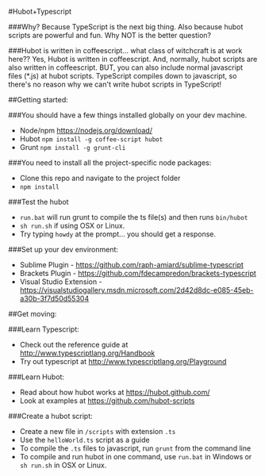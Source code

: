 #Hubot+Typescript

###Why? 
Because TypeScript is the next big thing. Also because hubot scripts are powerful and fun. Why NOT is the better question?

###Hubot is written in coffeescript... what class of witchcraft is at work here??
Yes, Hubot is written in coffeescript. And, normally, hubot scripts are also written in coffeescript. BUT, you can also include normal javascript files (*.js) at hubot scripts. TypeScript compiles down to javascript, so there's no reason why we can't write hubot scripts in TypeScript! 

##Getting started:

###You should have a few things installed globally on your dev machine.
- Node/npm https://nodejs.org/download/
- Hubot `npm install -g coffee-script hubot`
- Grunt `npm install -g grunt-cli`

###You need to install all the project-specific node packages:
- Clone this repo and navigate to the project folder
- `npm install`

###Test the hubot
- `run.bat` will run grunt to compile the ts file(s) and then runs `bin/hubot`
- `sh run.sh` if using OSX or Linux.
- Try typing `howdy` at the prompt... you should get a response.

###Set up your dev environment:
- Sublime Plugin - https://github.com/raph-amiard/sublime-typescript
- Brackets Plugin - https://github.com/fdecampredon/brackets-typescript
- Visual Studio Extension - https://visualstudiogallery.msdn.microsoft.com/2d42d8dc-e085-45eb-a30b-3f7d50d55304

##Get moving:

###Learn Typescript:
- Check out the reference guide at http://www.typescriptlang.org/Handbook
- Try out typescript at http://www.typescriptlang.org/Playground

###Learn Hubot:
- Read about how hubot works at https://hubot.github.com/
- Look at examples at https://github.com/hubot-scripts

###Create a hubot script:
- Create a new file in `/scripts` with extension `.ts`
- Use the `helloWorld.ts` script as a guide
- To compile the `.ts` files to javascript, run `grunt` from the command line
- To compile and run hubot in one command, use `run.bat` in Windows or `sh run.sh` in OSX or Linux. 
